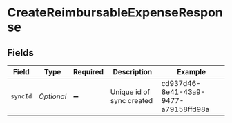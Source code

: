 # CreateReimbursableExpenseResponse


## Fields

| Field                                | Type                                 | Required                             | Description                          | Example                              |
| ------------------------------------ | ------------------------------------ | ------------------------------------ | ------------------------------------ | ------------------------------------ |
| `syncId`                             | *Optional<String>*                   | :heavy_minus_sign:                   | Unique id of sync created            | cd937d46-8e41-43a9-9477-a79158ffd98a |